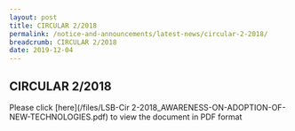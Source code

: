 ```yaml
---
layout: post
title: CIRCULAR 2/2018
permalink: /notice-and-announcements/latest-news/circular-2-2018/
breadcrumb: CIRCULAR 2/2018
date: 2019-12-04
---
```


CIRCULAR 2/2018
---
Please click [here](/files/LSB-Cir 2-2018_AWARENESS-ON-ADOPTION-OF-NEW-TECHNOLOGIES.pdf) to view the document in PDF format 
